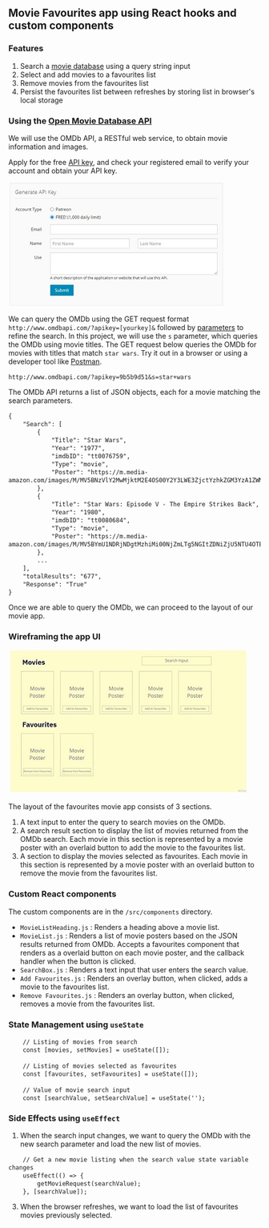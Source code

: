## Movie Favourites app using React hooks and custom components
### Features
1. Search a [movie database](http://www.omdbapi.com/) using a query string input
2. Select and add movies to a favourites list
3. Remove movies from the favourites list
4. Persist the favourites list between refreshes by storing list in browser's local storage

### Using the [Open Movie Database API](http://www.omdbapi.com/)
We will use the OMDb API, a RESTful web service, to obtain movie information and images.  

Apply for the free [API key](http://www.omdbapi.com/apikey.aspx), and check your registered email to verify your account and obtain your API key.

![Apply for free API key](/public/images/apikey.jpg)

We can query the OMDb using the GET request format `http://www.omdbapi.com/?apikey=[yourkey]&` followed by [parameters](http://www.omdbapi.com/#parameters) to refine the search.  In this project, we will use the `s` parameter, which queries the OMDb using movie titles. The GET request below queries the OMDb for movies with titles that match `star wars`.  Try it out in a browser or using a developer tool like [Postman](https://www.postman.com/).
```
http://www.omdbapi.com/?apikey=9b5b9d51&s=star+wars
```

The OMDb API returns a list of JSON objects, each for a movie matching the search parameters.

```
{
    "Search": [
        {
            "Title": "Star Wars",
            "Year": "1977",
            "imdbID": "tt0076759",
            "Type": "movie",
            "Poster": "https://m.media-amazon.com/images/M/MV5BNzVlY2MwMjktM2E4OS00Y2Y3LWE3ZjctYzhkZGM3YzA1ZWM2XkEyXkFqcGdeQXVyNzkwMjQ5NzM@._V1_SX300.jpg"
        },
        {
            "Title": "Star Wars: Episode V - The Empire Strikes Back",
            "Year": "1980",
            "imdbID": "tt0080684",
            "Type": "movie",
            "Poster": "https://m.media-amazon.com/images/M/MV5BYmU1NDRjNDgtMzhiMi00NjZmLTg5NGItZDNiZjU5NTU4OTE0XkEyXkFqcGdeQXVyNzkwMjQ5NzM@._V1_SX300.jpg"
        },
        ...
    ],
    "totalResults": "677",
    "Response": "True"
}
```
Once we are able to query the OMDb, we can proceed to the layout of our movie app.

### Wireframing the app UI
![Layout design of the movie app](/public/images/wireframe.jpg)

The layout of the favourites movie app consists of 3 sections.
1. A text input to enter the query to search movies on the OMDb.
2. A search result section to display the list of movies returned from the OMDb search. Each movie in this section is represented by a movie poster with an overlaid button to add the movie to the favourites list. 
3. A section to display the movies selected as favourites. Each movie in this section is represented by a movie poster with an overlaid button to remove the movie from the favourites list.

### Custom React components
The custom components are in the `/src/components` directory.

- `MovieListHeading.js` : Renders a heading above a movie list.
- `MovieList.js` : Renders a list of movie posters based on the JSON results returned from OMDb. Accepts a favourites component that renders as a overlaid button on each movie poster, and the callback handler when the button is clicked.
- `SearchBox.js` : Renders a text input that user enters the search value.  
- `Add Favourites.js` : Renders an overlay button, when clicked, adds a movie to the favourites list.
- `Remove Favourites.js` :  Renders an overlay button, when clicked, removes a movie from the favourites list.

### State Management using `useState`
```
	// Listing of movies from search
	const [movies, setMovies] = useState([]);

	// Listing of movies selected as favourites
	const [favourites, setFavourites] = useState([]);

	// Value of movie search input
	const [searchValue, setSearchValue] = useState('');
```

### Side Effects using `useEffect`
1. When the search input changes, we want to query the OMDb with the new search parameter and load the new list of movies.
```
	// Get a new movie listing when the search value state variable changes
	useEffect(() => {
		getMovieRequest(searchValue);
	}, [searchValue]);
```
3. When the browser refreshes, we want to load the list of favourites movies previously selected.
